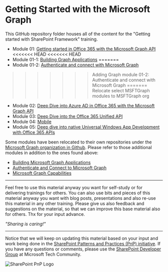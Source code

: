 # Getting Started with the Microsoft Graph

This GitHub repository folder houses all of the content for the "Getting started with SharePoint Framework" training.

- Module 01: [Getting started in Office 365 with the Microsoft Graph API](./01%20Getting%20started%20in%20Office%20365%20with%20the%20Microsoft%20Graph%20API)
<<<<<<< HEAD
<<<<<<< HEAD
- Module 01-1: [Building Graph Applications](01-1%20Building%20Graph%20Applications)
=======
- Module 01-2: [Authenticate and connect with Microsoft Graph](01-2%20Authenticate%20and%20connect%20with%20Microsoft%20Graph)
>>>>>>> Adding Graph module 01-2: Authenticate and connect with Microsoft Graph
=======
>>>>>>> Relocate select MSFTGraph modules to MSFTGraph org
- Module 02: [Deep Dive into Azure AD in Office 365 with the Microsoft Graph API](02%20Deep%20Dive%20into%20Azure%20AD%20in%20Office%20365%20with%20the%20Microsoft%20Graph%20API)
- Module 03: [Deep Dive into the Office 365 Unified API](03%20Deep%20Dive%20into%20the%20Office%20365%20Unified%20API)
- Module 04: [Mobile](04%20Mobile)
- Module 05: [Deep dive into native Universal Windows App Development with Office 365 APIs](05%20Deep%20dive%20into%20native%20Universal%20Windows%20App%20Development%20with%20Office%20365%20APIs)

Some modules have been relocated to their own repositories under the [Microsoft Graph organization in Github](https://github.com/microsoftgraph). Please refer to those additional modules in addition to the ones found above:

- [Building Microsoft Graph Applications](https://github.com/microsoftgraph/msgraph-training-building-apps)
- [Authenticate and Connect to Microsoft Graph](https://github.com/microsoftgraph/msgraph-training-authentication)
- [Microsoft Graph Capabilities](https://github.com/microsoftgraph/msgraph-training-webhooks-customdata-insights)

----------

Feel free to use this material anyway you want for self-study or for delivering trainings for others. You can also use bits and pieces of this material anyway you want with blog posts, presentations and also re-use this material in any other training. Please give us also feedback and suggestions on the material, so that we can improve this base material also for others. Thx for your input advance. 

*"Sharing is caring!"*

----------

Notice that we will keep on updating this material based on your input and work being done in the [SharePoint Patterns and Practices (PnP) initiative](http://aka.ms/sppnp). If you have any questions or comments, please use the [SharePoint Developer Group](http://aka.ms/sppnp-community) at Microsoft Tech Community.

![SharePoint PnP Logo](https://devofficecdn.azureedge.net/media/Default/PnP/sppnp.png)